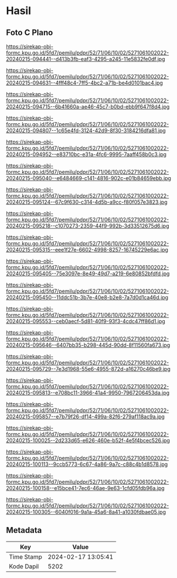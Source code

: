 # Hasil

## Foto C Plano

https://sirekap-obj-formc.kpu.go.id/5fd7/pemilu/pdpr/52/71/06/10/02/5271061002022-20240215-094441--d413b3fb-eaf3-4295-a245-11e5832fe0df.jpg

https://sirekap-obj-formc.kpu.go.id/5fd7/pemilu/pdpr/52/71/06/10/02/5271061002022-20240215-094631--4fff48c4-7ff5-4bc2-a71b-be4d0101bac4.jpg

https://sirekap-obj-formc.kpu.go.id/5fd7/pemilu/pdpr/52/71/06/10/02/5271061002022-20240215-094715--6b41660a-ae46-45c7-b0bd-ebb9f647f8d4.jpg

https://sirekap-obj-formc.kpu.go.id/5fd7/pemilu/pdpr/52/71/06/10/02/5271061002022-20240215-094807--1c65e4fd-3124-42d9-8f30-3184216dfa81.jpg

https://sirekap-obj-formc.kpu.go.id/5fd7/pemilu/pdpr/52/71/06/10/02/5271061002022-20240215-094952--e83710bc-e31a-4fc6-9995-7aaff458b0c3.jpg

https://sirekap-obj-formc.kpu.go.id/5fd7/pemilu/pdpr/52/71/06/10/02/5271061002022-20240215-095040--e6484669-c141-4816-902c-e01b84659ebb.jpg

https://sirekap-obj-formc.kpu.go.id/5fd7/pemilu/pdpr/52/71/06/10/02/5271061002022-20240215-095124--67c9f630-c314-4d5b-a9cc-f80f057e3823.jpg

https://sirekap-obj-formc.kpu.go.id/5fd7/pemilu/pdpr/52/71/06/10/02/5271061002022-20240215-095218--c1070273-2359-44f9-992b-3d33512675d6.jpg

https://sirekap-obj-formc.kpu.go.id/5fd7/pemilu/pdpr/52/71/06/10/02/5271061002022-20240215-095315--eee1f27e-6602-4998-8257-16745229e6ac.jpg

https://sirekap-obj-formc.kpu.go.id/5fd7/pemilu/pdpr/52/71/06/10/02/5271061002022-20240215-095405--75e3097e-8e49-49d7-a219-6e80852bfdfd.jpg

https://sirekap-obj-formc.kpu.go.id/5fd7/pemilu/pdpr/52/71/06/10/02/5271061002022-20240215-095450--11ddc51b-3b7e-40e8-b2e8-7a7d0d1ca46d.jpg

https://sirekap-obj-formc.kpu.go.id/5fd7/pemilu/pdpr/52/71/06/10/02/5271061002022-20240215-095553--ceb0aecf-5d81-40f9-93f3-4cdc47ff86d1.jpg

https://sirekap-obj-formc.kpu.go.id/5fd7/pemilu/pdpr/52/71/06/10/02/5271061002022-20240215-095646--6407bb35-b298-445d-90dd-8f11560fa673.jpg

https://sirekap-obj-formc.kpu.go.id/5fd7/pemilu/pdpr/52/71/06/10/02/5271061002022-20240215-095729--7e3d1968-55e6-4955-872d-a16270c46be9.jpg

https://sirekap-obj-formc.kpu.go.id/5fd7/pemilu/pdpr/52/71/06/10/02/5271061002022-20240215-095813--e708bc11-3966-41a4-9950-7967206453da.jpg

https://sirekap-obj-formc.kpu.go.id/5fd7/pemilu/pdpr/52/71/06/10/02/5271061002022-20240215-095857--e7b79f26-df14-499a-82f6-279af118ac9a.jpg

https://sirekap-obj-formc.kpu.go.id/5fd7/pemilu/pdpr/52/71/06/10/02/5271061002022-20240215-100025--2d233d65-e626-460e-b52f-4e5f4bcec526.jpg

https://sirekap-obj-formc.kpu.go.id/5fd7/pemilu/pdpr/52/71/06/10/02/5271061002022-20240215-100113--9ccb5773-6c67-4a86-9a7c-c88c4b1d8578.jpg

https://sirekap-obj-formc.kpu.go.id/5fd7/pemilu/pdpr/52/71/06/10/02/5271061002022-20240215-100158--e15bce41-7ec6-46ae-9e63-1cfd05fdb96a.jpg

https://sirekap-obj-formc.kpu.go.id/5fd7/pemilu/pdpr/52/71/06/10/02/5271061002022-20240215-100305--6040f016-9a1a-45a6-8a41-a1030fdbae05.jpg


## Metadata

| Key        | Value               |
| ---------- | ------------------- |
| Time Stamp | 2024-02-17 13:05:41 |
| Kode Dapil | 5202                |



